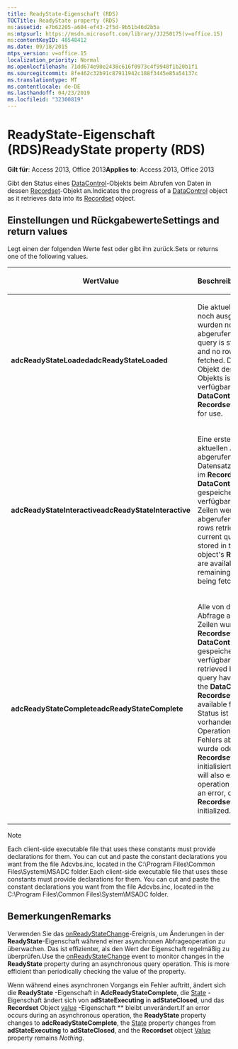 ```yaml
---
title: ReadyState-Eigenschaft (RDS)
TOCTitle: ReadyState property (RDS)
ms:assetid: e7b62205-a604-ef43-2f5d-9b51b46d2b5a
ms:mtpsurl: https://msdn.microsoft.com/library/JJ250175(v=office.15)
ms:contentKeyID: 48548412
ms.date: 09/18/2015
mtps_version: v=office.15
localization_priority: Normal
ms.openlocfilehash: 71dd674e90e2438c616f0973c4f9948f1b20b1f1
ms.sourcegitcommit: 8fe462c32b91c87911942c188f3445e85a54137c
ms.translationtype: MT
ms.contentlocale: de-DE
ms.lasthandoff: 04/23/2019
ms.locfileid: "32300819"
---
```

# <a name="readystate-property-rds"></a><span data-ttu-id="23ec5-102">ReadyState-Eigenschaft (RDS)</span><span class="sxs-lookup"><span data-stu-id="23ec5-102">ReadyState property (RDS)</span></span>

<span data-ttu-id="23ec5-103">**Gilt für**: Access 2013, Office 2013</span><span class="sxs-lookup"><span data-stu-id="23ec5-103">**Applies to**: Access 2013, Office 2013</span></span>

<span data-ttu-id="23ec5-104">Gibt den Status eines [DataControl](datacontrol-object-rds.md)-Objekts beim Abrufen von Daten in dessen [Recordset](recordset-object-ado.md)-Objekt an.</span><span class="sxs-lookup"><span data-stu-id="23ec5-104">Indicates the progress of a [DataControl](datacontrol-object-rds.md) object as it retrieves data into its [Recordset](recordset-object-ado.md) object.</span></span>

## <a name="settings-and-return-values"></a><span data-ttu-id="23ec5-105">Einstellungen und Rückgabewerte</span><span class="sxs-lookup"><span data-stu-id="23ec5-105">Settings and return values</span></span>

<span data-ttu-id="23ec5-106">Legt einen der folgenden Werte fest oder gibt ihn zurück.</span><span class="sxs-lookup"><span data-stu-id="23ec5-106">Sets or returns one of the following values.</span></span>

<table>
<colgroup>
<col style="width: 50%" />
<col style="width: 50%" />
</colgroup>
<thead>
<tr class="header">
<th><p><span data-ttu-id="23ec5-107">Wert</span><span class="sxs-lookup"><span data-stu-id="23ec5-107">Value</span></span></p></th>
<th><p><span data-ttu-id="23ec5-108">Beschreibung</span><span class="sxs-lookup"><span data-stu-id="23ec5-108">Description</span></span></p></th>
</tr>
</thead>
<tbody>
<tr class="odd">
<td><p><span data-ttu-id="23ec5-109"><strong>adcReadyStateLoaded</strong></span><span class="sxs-lookup"><span data-stu-id="23ec5-109"><strong>adcReadyStateLoaded</strong></span></span></p></td>
<td><p><span data-ttu-id="23ec5-110">Die aktuelle Abfrage wird noch ausgeführt, und es wurden noch keine Zeilen abgerufen.</span><span class="sxs-lookup"><span data-stu-id="23ec5-110">The current query is still executing and no rows have been fetched.</span></span> <span data-ttu-id="23ec5-111">Das <strong>Recordset</strong>-Objekt des <strong>DataControl</strong>-Objekts ist nicht verfügbar.</span><span class="sxs-lookup"><span data-stu-id="23ec5-111">The <strong>DataControl</strong> object's <strong>Recordset</strong> is not available for use.</span></span></p></td>
</tr>
<tr class="even">
<td><p><span data-ttu-id="23ec5-112"><strong>adcReadyStateInteractive</strong></span><span class="sxs-lookup"><span data-stu-id="23ec5-112"><strong>adcReadyStateInteractive</strong></span></span></p></td>
<td><p><span data-ttu-id="23ec5-p102">Eine erste von der aktuellen Abfrage abgerufene Datensatzgruppe wurde im <strong>Recordset</strong>-Objekt des <strong>DataControl</strong>-Objekts gespeichert und ist verfügbar. Die übrigen Zeilen werden noch abgerufen.</span><span class="sxs-lookup"><span data-stu-id="23ec5-p102">An initial set of rows retrieved by the current query has been stored in the <strong>DataControl</strong> object's <strong>Recordset</strong> and are available for use. The remaining rows are still being fetched.</span></span></p></td>
</tr>
<tr class="odd">
<td><p><span data-ttu-id="23ec5-115"><strong>adcReadyStateComplete</strong></span><span class="sxs-lookup"><span data-stu-id="23ec5-115"><strong>adcReadyStateComplete</strong></span></span></p></td>
<td><p><span data-ttu-id="23ec5-116">Alle von der aktuellen Abfrage abgerufenen Zeilen wurden im <strong>Recordset</strong>-Objekt des <strong>DataControl</strong>-Objekts gespeichert und sind verfügbar.</span><span class="sxs-lookup"><span data-stu-id="23ec5-116">All rows retrieved by the current query have been stored in the <strong>DataControl</strong> object's <strong>Recordset</strong> and are available for use.</span></span> <span data-ttu-id="23ec5-117">Dieser Status ist auch vorhanden, wenn eine Operation aufgrund eines Fehlers abgebrochen wurde oder wenn das <strong>Recordset</strong>-Objekt nicht initialisiert wird.</span><span class="sxs-lookup"><span data-stu-id="23ec5-117">This state will also exist if an operation aborted due to an error, or if the <strong>Recordset</strong> object is not initialized.</span></span></p></td>
</tr>
</tbody>
</table>

> [!NOTE]
> <span data-ttu-id="23ec5-p104">Each client-side executable file that uses these constants must provide declarations for them. You can cut and paste the constant declarations you want from the file Adcvbs.inc, located in the C:\Program Files\Common Files\System\MSADC folder.</span><span class="sxs-lookup"><span data-stu-id="23ec5-p104">Each client-side executable file that uses these constants must provide declarations for them. You can cut and paste the constant declarations you want from the file Adcvbs.inc, located in the C:\Program Files\Common Files\System\MSADC folder.</span></span>

## <a name="remarks"></a><span data-ttu-id="23ec5-120">Bemerkungen</span><span class="sxs-lookup"><span data-stu-id="23ec5-120">Remarks</span></span>

<span data-ttu-id="23ec5-p105">Verwenden Sie das [onReadyStateChange](onreadystatechange-event-rds.md)-Ereignis, um Änderungen in der **ReadyState**-Eigenschaft während einer asynchronen Abfrageoperation zu überwachen. Das ist effizienter, als den Wert der Eigenschaft regelmäßig zu überprüfen.</span><span class="sxs-lookup"><span data-stu-id="23ec5-p105">Use the [onReadyStateChange](onreadystatechange-event-rds.md) event to monitor changes in the **ReadyState** property during an asynchronous query operation. This is more efficient than periodically checking the value of the property.</span></span>

<span data-ttu-id="23ec5-123">Wenn während eines asynchronen Vorgangs ein Fehler auftritt, ändert sich die **ReadyState** -Eigenschaft in **AdcReadyStateComplete**, die [State](state-property-ado.md) -Eigenschaft ändert sich von **adStateExecuting** in **adStateClosed**, und das **Recordset** Object [value](value-property-ado.md) -Eigenschaft \*\* bleibt unverändert.</span><span class="sxs-lookup"><span data-stu-id="23ec5-123">If an error occurs during an asynchronous operation, the **ReadyState** property changes to **adcReadyStateComplete**, the [State](state-property-ado.md) property changes from **adStateExecuting** to **adStateClosed**, and the **Recordset** object [Value](value-property-ado.md) property remains *Nothing*.</span></span>

